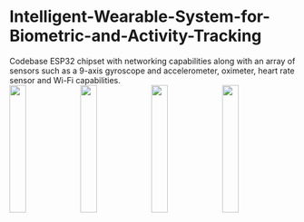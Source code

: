 # Intelligent-Wearable-System-for-Biometric-and-Activity-Tracking
Codebase ESP32 chipset with networking capabilities along with an array of sensors such as a 9-axis gyroscope and accelerometer, oximeter, heart rate sensor and Wi-Fi capabilities.
<br>
<img src="https://github.com/user-attachments/assets/157daf20-b591-48ae-8eb5-e35912cf1f1b" width=24%>
<img src="https://github.com/user-attachments/assets/ec7708ba-2d64-4200-a96b-4502e2254485" width=24%>
<img src="https://github.com/user-attachments/assets/362d98dc-8df3-4810-9ea0-cacac444486f" width=24%>
<img src="https://github.com/user-attachments/assets/095bd5f4-bc91-445f-9237-7288787716d7" width=24%>
<br>

